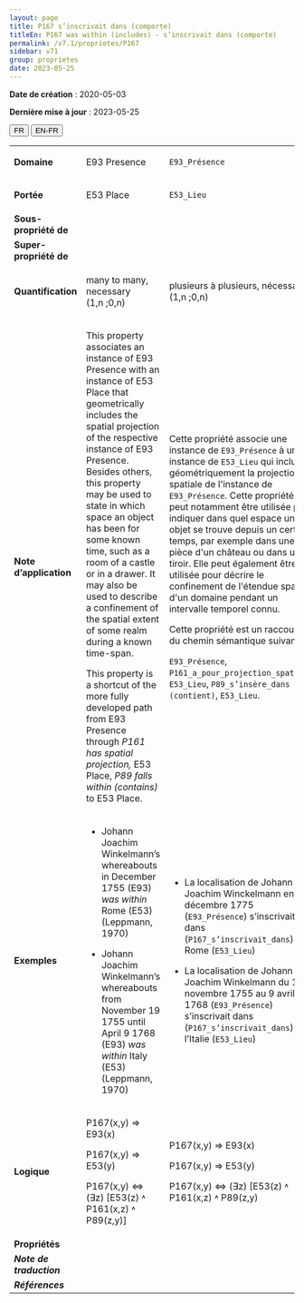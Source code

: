 ```yaml
---
layout: page
title: P167 s’inscrivait dans (comporte)
titleEn: P167 was within (includes) - s’inscrivait dans (comporte)
permalink: /v7.1/proprietes/P167
sidebar: v71
group: proprietes
date: 2023-05-25
---
```


**Date de création** : 2020-05-03

**Dernière mise à jour** : 2023-05-25

<div class="lang-buttons">
 <button id="fr" class="activate">FR</button>
 <button id="en-fr">EN-FR</button>
</div>

<table>
<tbody>
<tr>
<td><strong>Domaine</strong></td>
<td class="en">
<p>E93 Presence</p>
</td>
<td>
<p><code class="language-plaintext highlighter-rouge">E93_Présence</code></p>
</td>
</tr>
<tr>
<td><strong>Portée</strong></td>
<td class="en">
<p>E53 Place</p>
</td>
<td>
<p><code class="language-plaintext highlighter-rouge">E53_Lieu</code></p>
</td>
</tr>
<tr>
<td><strong>Sous-propriété de</strong></td>
<td class="en">
</td>
<td>
</td>
</tr>
<tr>
<td><strong>Super-propriété de</strong></td>
<td class="en">
</td>
<td>
</td>
</tr>
<tr>
<td><strong>Quantification</strong></td>
<td class="en">
<p>many to many, necessary (1,n ;0,n) </p>
</td>
<td>
<p>plusieurs à plusieurs, nécessaire (1,n ;0,n)</p>
</td>
</tr>
<tr>
<td><strong>Note d’application</strong></td>
<td class="en">
<p>This property associates an instance of E93 Presence with an instance of E53 Place that geometrically includes the spatial projection of the respective instance of E93 Presence. Besides others, this property may be used to state in which space an object has been for some known time, such as a room of a castle or in a drawer. It may also be used to describe a confinement of the spatial extent of some realm during a known time-span. </p>
<p>This property is a shortcut of the more fully developed path from E93 Presence through <em>P161 has spatial projection,</em> E53 Place, <em>P89 falls within (contains)</em> to E53 Place.</p>
</td>
<td>
<p>Cette propriété associe une instance de <code class="language-plaintext highlighter-rouge">E93_Présence</code> à une instance de <code class="language-plaintext highlighter-rouge">E53_Lieu</code> qui inclut géométriquement la projection spatiale de l'instance de <code class="language-plaintext highlighter-rouge">E93_Présence</code>. Cette propriété peut notamment être utilisée pour indiquer dans quel espace un objet se trouve depuis un certain temps, par exemple dans une pièce d'un château ou dans un tiroir. Elle peut également être utilisée pour décrire le confinement de l'étendue spatiale d'un domaine pendant un intervalle temporel connu.</p>
<p>Cette propriété est un raccourci du chemin sémantique suivant : </p>
<p><code class="language-plaintext highlighter-rouge">E93_Présence</code>, <code class="language-plaintext highlighter-rouge">P161_a_pour_projection_spatiale</code>, <code class="language-plaintext highlighter-rouge">E53_Lieu</code>, <code class="language-plaintext highlighter-rouge">P89_s’insère_dans (contient)</code>, <code class="language-plaintext highlighter-rouge">E53_Lieu</code>.</p>
</td>
</tr>
<tr>
<td><strong>Exemples</strong></td>
<td class="en">
<ul>
<li><p>Johann Joachim Winkelmann’s whereabouts in December 1755 (E93) <em>was within</em> Rome (E53) (Leppmann, 1970)</p>
</li>
<li><p>Johann Joachim Winkelmann’s whereabouts from November 19 1755 until April 9 1768 (E93) <em>was within</em> Italy (E53) (Leppmann, 1970)</p>
</li>
</ul>
</td>
<td>
<ul>
<li><p>La localisation de Johann Joachim Winckelmann en décembre 1775 (<code class="language-plaintext highlighter-rouge">E93_Présence</code>) s’inscrivait dans (<code class="language-plaintext highlighter-rouge">P167_s’inscrivait_dans</code>) Rome (<code class="language-plaintext highlighter-rouge">E53_Lieu</code>)</p>
</li>
<li><p>La localisation de Johann Joachim Winkelmann du 19 novembre 1755 au 9 avril 1768 (<code class="language-plaintext highlighter-rouge">E93_Présence</code>) s’inscrivait dans (<code class="language-plaintext highlighter-rouge">P167_s’inscrivait_dans</code>) l’Italie (<code class="language-plaintext highlighter-rouge">E53_Lieu</code>)</p>
</li>
</ul>
</td>
</tr>
<tr>
<td><strong>Logique</strong></td>
<td class="en">
<p>P167(x,y) ⇒ E93(x)</p>
<p>P167(x,y) ⇒ E53(y)</p>
<p>P167(x,y) ⇔  (∃z) [E53(z) ˄  P161(x,z) ˄ P89(z,y)]</p>
</td>
<td>
<p>P167(x,y) ⇒ E93(x)</p>
<p>P167(x,y) ⇒ E53(y)</p>
<p>P167(x,y) ⇔  (∃z) [E53(z) ˄  P161(x,z) ˄ P89(z,y)</p>
</td>
</tr>
<tr>
<td><strong>Propriétés</strong></td>
<td class="en">
</td>
<td>
</td>
</tr>
<tr>
<td><strong><em>Note de traduction</em></strong></td>
<td colspan="2">
</td>
</tr>
<tr>
<td><strong><em>Références</em></strong></td>
<td colspan="2">
</td>
</tr>
</tbody>
</table>
